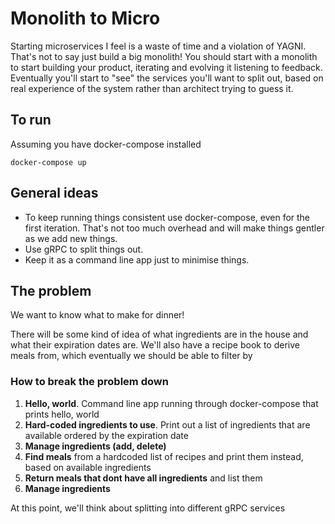# Monolith to Micro

Starting microservices I feel is a waste of time and a violation of YAGNI. That's not to say just build a big monolith! You should start with a monolith to start building your product, iterating and evolving it listening to feedback. Eventually you'll start to "see" the services you'll want to split out, based on real experience of the system rather than architect trying to guess it. 

## To run

Assuming you have docker-compose installed

`docker-compose up`

## General ideas

- To keep running things consistent use docker-compose, even for the first iteration. That's not too much overhead and will make things gentler as we add new things.
- Use gRPC to split things out.
- Keep it as a command line app just to minimise things.

## The problem

We want to know what to make for dinner!

There will be some kind of idea of what ingredients are in the house and what their expiration dates are. We'll also have a recipe book to derive meals from, which eventually we should be able to filter by 

### How to break the problem down

1. **Hello, world**. Command line app running through docker-compose that prints hello, world
2. **Hard-coded ingredients to use**. Print out a list of ingredients that are available ordered by the expiration date
3. **Manage ingredients (add, delete)**
4. **Find meals** from a hardcoded list of recipes and print them instead, based on available ingredients
5. **Return meals that dont have all ingredients** and list them
6. **Manage ingredients**

At this point, we'll think about splitting into different gRPC services 
